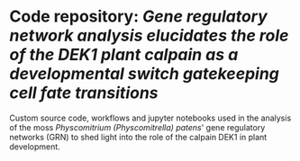 # Code repository: *Gene regulatory network analysis elucidates the role of the DEK1 plant calpain as a developmental switch gatekeeping cell fate transitions*
Custom source code, workflows and jupyter notebooks used in the analysis of the moss *Physcomitrium (Physcomitrella) patens*' gene regulatory networks (GRN) to shed light into the role of the calpain DEK1 in plant development.
